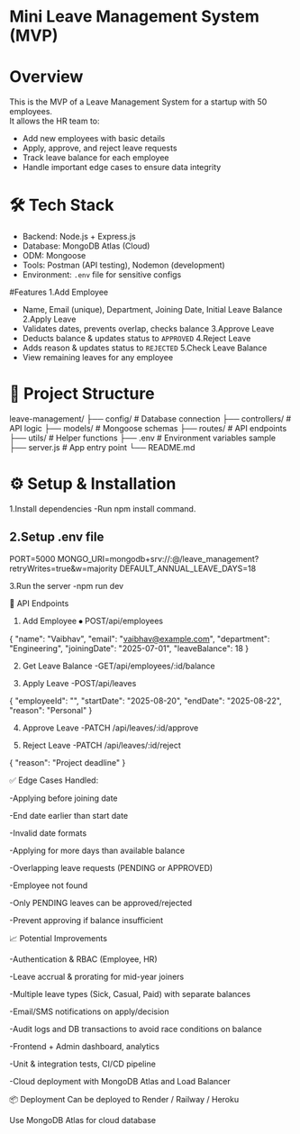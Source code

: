 # Mini Leave Management System (MVP)

# Overview
This is the MVP of a Leave Management System for a startup with 50 employees.  
It allows the HR team to:
- Add new employees with basic details
- Apply, approve, and reject leave requests
- Track leave balance for each employee
- Handle important edge cases to ensure data integrity


# 🛠 Tech Stack
- Backend: Node.js + Express.js
- Database: MongoDB Atlas (Cloud)
- ODM: Mongoose
- Tools: Postman (API testing), Nodemon (development)
- Environment: `.env` file for sensitive configs


#Features
1.Add Employee
   - Name, Email (unique), Department, Joining Date, Initial Leave Balance
2.Apply Leave
   - Validates dates, prevents overlap, checks balance
3.Approve Leave
   - Deducts balance & updates status to `APPROVED`
4.Reject Leave
   - Adds reason & updates status to `REJECTED`
5.Check Leave Balance
   - View remaining leaves for any employee

# 📂 Project Structure

leave-management/
├── config/ # Database connection
├── controllers/ # API logic
├── models/ # Mongoose schemas
├── routes/ # API endpoints
├── utils/ # Helper functions
├── .env # Environment variables sample
├── server.js # App entry point
└── README.md

# ⚙ Setup & Installation

1.Install dependencies
-Run npm install command.

2.Setup .env file
-
PORT=5000
MONGO_URI=mongodb+srv://<username>:<password>@<cluster-url>/leave_management?retryWrites=true&w=majority
DEFAULT_ANNUAL_LEAVE_DAYS=18

3.Run the server
-npm run dev

📌 API Endpoints

1. Add Employee
⦁	POST/api/employees

{
  "name": "Vaibhav",
  "email": "vaibhav@example.com",
  "department": "Engineering",
  "joiningDate": "2025-07-01",
  "leaveBalance": 18
}


2. Get Leave Balance
-GET/api/employees/:id/balance

3. Apply Leave
-POST/api/leaves

{
  "employeeId": "<employeeId>",
  "startDate": "2025-08-20",
  "endDate": "2025-08-22",
  "reason": "Personal"
}

4. Approve Leave
-PATCH /api/leaves/:id/approve

5. Reject Leave
-PATCH /api/leaves/:id/reject

{
  "reason": "Project deadline"
}


✅ Edge Cases Handled:

-Applying before joining date

-End date earlier than start date

-Invalid date formats

-Applying for more days than available balance

-Overlapping leave requests (PENDING or APPROVED)

-Employee not found

-Only PENDING leaves can be approved/rejected

-Prevent approving if balance insufficient


📈 Potential Improvements 

-Authentication & RBAC (Employee, HR)

-Leave accrual & prorating for mid-year joiners

-Multiple leave types (Sick, Casual, Paid) with separate balances

-Email/SMS notifications on apply/decision

-Audit logs and DB transactions to avoid race conditions on balance

-Frontend + Admin dashboard, analytics

-Unit & integration tests, CI/CD pipeline

-Cloud deployment with MongoDB Atlas and Load Balancer

📦 Deployment
Can be deployed to Render / Railway / Heroku

Use MongoDB Atlas for cloud database

